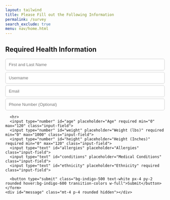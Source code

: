 ```yaml
---
layout: tailwind
title: Please Fill out the Following Information
permalink: /survey
search_exclude: true
menu: nav/home.html 
---
```


<div class="bg-gray-100 flex items-center justify-center h-screen">
  <div class="bg-white p-8 rounded-lg shadow-lg max-w-md w-full">
    <h2 class="text-xl font-bold text-gray-800 mb-4">Required Health Information</h2>
    <form id="surveyForm" class="space-y-4">
      <input type="text" id="name" placeholder="First and Last Name" required class="input-field">
      <input type="text" id="username" placeholder="Username" required class="input-field">
      <input type="email" id="email" placeholder="Email" required class="input-field">
      <input type="text" id="number" placeholder="Phone Number (Optional)" class="input-field">

      <hr>
      <input type="number" id="age" placeholder="Age" required min="0" max="120" class="input-field">
      <input type="number" id="weight" placeholder="Weight (lbs)" required min="0" max="1000" class="input-field">
      <input type="number" id="height" placeholder="Height (Inches)" required min="0" max="120" class="input-field">
      <input type="text" id="allergies" placeholder="Allergies" class="input-field">
      <input type="text" id="conditions" placeholder="Medical Conditions" class="input-field">
      <input type="text" id="ethnicity" placeholder="Ethnicity" required class="input-field">

      <button type="submit" class="bg-indigo-500 text-white px-4 py-2 rounded hover:bg-indigo-600 transition-colors w-full">Submit</button>
    </form>
    <div id="message" class="mt-4 p-4 rounded hidden"></div>
  </div>
</div>

<script type="module">
  import { pythonURI, fetchOptions } from '{{site.baseurl}}/assets/js/api/config.js';

  document.getElementById("surveyForm").addEventListener("submit", async function(event) {
    event.preventDefault();

    const form = event.target;
    const messageDiv = document.getElementById("message");

    const age = parseInt(document.getElementById("age").value);
    const weight = parseInt(document.getElementById("weight").value);
    const height = parseInt(document.getElementById("height").value);

    if (age < 0 || age > 120) return showMessage("Please enter a valid age between 0 and 120", "error");
    if (weight < 0 || weight > 1000) return showMessage("Please enter a valid weight between 0 and 1000 lbs", "error");
    if (height < 0 || height > 120) return showMessage("Please enter a valid height between 0 and 120 inches", "error");

    const formData = {
        name: document.getElementById("name").value.trim(),
        username: document.getElementById("username").value.trim(),
        email: document.getElementById("email").value.trim(),
        number: document.getElementById("number").value.trim(),
        age,
        weight,
        height,
        allergies: document.getElementById("allergies").value.trim(),
        conditions: document.getElementById("conditions").value.trim(),
        ethnicity: document.getElementById("ethnicity").value.trim(),
        survey_completed: true
    };

    const emailRegex = /^[^\s@]+@[^\s@]+\.[^\s@]+$/;
    if (!formData.name || !formData.username || !formData.email || !formData.ethnicity)
        return showMessage("Please fill in all required fields", "error");

    if (!emailRegex.test(formData.email))
        return showMessage("Please enter a valid email address", "error");

    try {
        const submitButton = form.querySelector('button[type="submit"]');
        submitButton.disabled = true;
        submitButton.textContent = "Submitting...";

        console.log("Form Data:", formData); // Log the form data before sending

        // Send the POST request with JSON data
        const response = await fetch(`${pythonURI}/api/survey`, {
            ...fetchOptions,
            method: "POST",
            headers: {
                "Content-Type": "application/json", // Ensure the server knows it's JSON
                ...fetchOptions.headers // Include any additional headers from fetchOptions
            },
            body: JSON.stringify(formData) // Convert formData to JSON
        });

        if (!response.ok) {
            const errorDetails = await response.text(); // Get error details from the server
            console.error("Server Response:", errorDetails);
            throw new Error(`Survey submission failed: ${response.status}`);
        }

        const result = await response.json();
        console.log("Server Response:", result); // Log the server's response
        showMessage("Survey completed successfully! Redirecting...", "success");

        setTimeout(() => {
            window.location.href = '{{site.baseurl}}/';
        }, 1500);
    } catch (error) {
        console.error("Survey Error:", error);
        showMessage(`Error: ${error.message}`, "error");

        const submitButton = form.querySelector('button[type="submit"]');
        submitButton.disabled = false;
        submitButton.textContent = "Submit";
    }
  });

  function showMessage(message, type) {
    const messageDiv = document.getElementById("message");
    messageDiv.textContent = message;
    messageDiv.className = `mt-4 p-4 rounded ${type === "error" ? "bg-red-100 text-red-700" : "bg-green-100 text-green-700"}`;
    messageDiv.classList.remove("hidden");
  }
</script>

<style>
.input-field {
  display: block;
  width: 100%;
  padding: 10px;
  margin-top: 5px;
  border: 1px solid #ccc;
  border-radius: 5px;
}
.input-field:focus {
  outline: none;
  border-color: #4f46e5;
  box-shadow: 0 0 0 2px rgba(79, 70, 229, 0.1);
}
</style>
